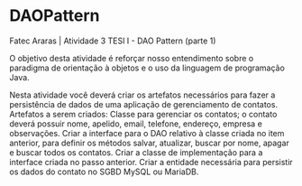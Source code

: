 # DAOPattern
Fatec Araras | Atividade 3 TESI I - DAO Pattern (parte 1)

O objetivo desta atividade é reforçar nosso entendimento sobre o paradigma de orientação à objetos e o uso da linguagem de programação Java.

Nesta atividade você deverá criar os artefatos necessários para fazer a persistência de dados de uma aplicação de gerenciamento de contatos.
Artefatos a serem criados:
Classe para gerenciar os contatos; o contato deverá possuir nome, apelido, email, telefone, endereço, empresa e observações.
Criar a interface para o DAO relativo à classe criada no item anterior, para definir os métodos salvar, atualizar, buscar por nome, apagar e buscar todos os contatos.
Criar a classe de implementação para a interface criada no passo anterior.
Criar a entidade necessária para persistir os dados do contato no SGBD MySQL ou MariaDB.
